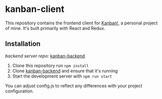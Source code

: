 # kanban-client

This repository contains the frontend client for [Kanban!](http://kanban-client.s3-website.us-west-2.amazonaws.com/), a personal project of mine. It's built primarily with React and Redux.

## Installation
*backend server repo:* [kanban-backend](https://github.com/SimpliciTea/kanban-backend)

1. Clone this repository run `npm install`
1. Clone [kanban-backend](https://github.com/SimpliciTea/kanban-backend) and ensure that it's running
1. Start the development server with `npm run start`

You can adjust config.js to reflect any differences with your project configuration.
